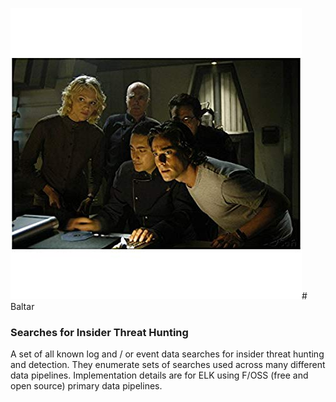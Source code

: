 ![things](/img/bg.jpg?raw=true "text")# Baltar
### Searches for Insider Threat Hunting

A set of all known log and / or event data searches for insider threat hunting and detection.  They enumerate sets of searches used across many different data pipelines. Implementation details are for ELK using F/OSS (free and open source) primary data pipelines.
